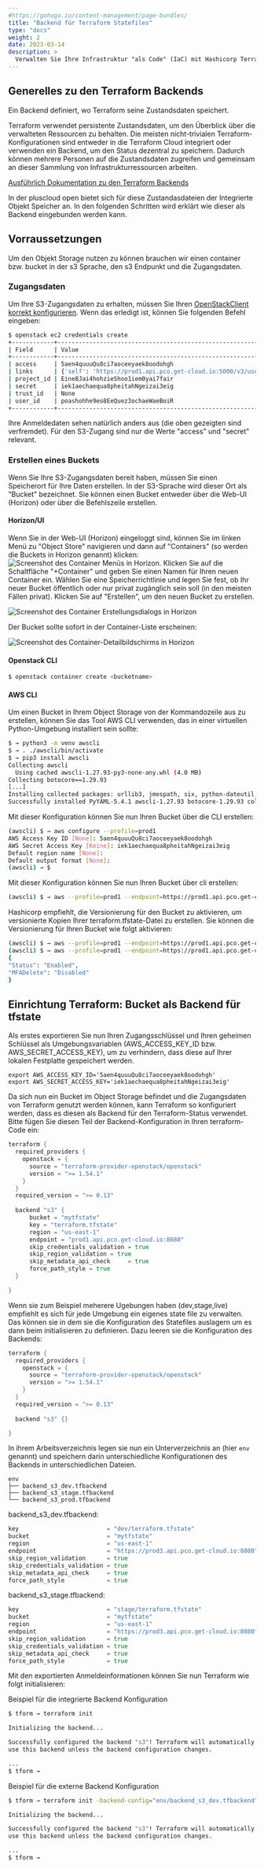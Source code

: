 ```yaml
---
#https://gohugo.io/content-management/page-bundles/
title: "Backend für Terraform Statefiles"
type: "docs"
weight: 2
date: 2023-03-14
description: >
  Verwalten Sie Ihre Infrastruktur "als Code" (IaC) mit Hashicorp Terraform und nutzen Sie OpenStack Object Storage als Backend für die Terraform Statefiles.
---
```


## Generelles zu den Terraform Backends

Ein Backend definiert, wo Terraform seine Zustandsdaten speichert.

Terraform verwendet persistente Zustandsdaten, um den Überblick über die verwalteten Ressourcen zu behalten. Die meisten nicht-trivialen Terraform-Konfigurationen sind entweder in die Terraform Cloud integriert oder verwenden ein Backend, um den Status dezentral zu speichern. Dadurch können mehrere Personen auf die Zustandsdaten zugreifen und gemeinsam an dieser Sammlung von Infrastrukturressourcen arbeiten.

[Ausführlich Dokumentation zu den Terraform Backends](https://developer.hashicorp.com/terraform/language/settings/backends/configuration)

In der pluscloud open bietet sich für diese Zustandasdateien der Integrierte Objekt Speicher an. In den folgenden Schritten wird erklärt wie dieser als Backend eingebunden werden kann.

## Vorraussetzungen

Um den Objekt Storage nutzen zu können brauchen wir einen container bzw. bucket in der s3 Sprache, den s3 Endpunkt und die Zugangsdaten.

### Zugangsdaten

Um Ihre S3-Zugangsdaten zu erhalten, müssen Sie Ihren [OpenStackClient korrekt konfigurieren](/de/compute/pluscloudopen/introduction/environments/#anmeldeinformationen-für-cli-tools). Wenn das erledigt ist, können Sie folgenden Befehl eingeben:

```bash
$ openstack ec2 credentials create
+------------+-----------------------------------------------------------------------------------------------------------------------------------------------------+
| Field      | Value                                                                                                                                               |
+------------+-----------------------------------------------------------------------------------------------------------------------------------------------------+
| access     | 5aen4quuuQu8ci7aoceeyaek8oodohgh                                                                                                                    |
| links      | {'self': 'https://prod1.api.pco.get-cloud.io:5000/v3/users/poashohhe9eo8EeQuez3ochaeWaeBoiR/credentials/OS-EC2/5aen4quuuQu8ci7aoceeyaek8oodohgh'}   |
| project_id | Eine8Jai4hohzieShoo1iem0yai7fair                                                                                                                    |
| secret     | iek1aechaequa8pheitahNgeizai3eig                                                                                                                    |
| trust_id   | None                                                                                                                                                |
| user_id    | poashohhe9eo8EeQuez3ochaeWaeBoiR                                                                                                                    |
+------------+-----------------------------------------------------------------------------------------------------------------------------------------------------+
```

Ihre Anmeldedaten sehen natürlich anders aus (die oben gezeigten sind verfremdet). Für den S3-Zugang sind nur die Werte "access" und "secret" relevant. 

### Erstellen eines Buckets

Wenn Sie Ihre S3-Zugangsdaten bereit haben, müssen Sie einen Speicherort für Ihre Daten erstellen. In der S3-Sprache wird dieser Ort als "Bucket" bezeichnet. Sie können einen Bucket entweder über die Web-UI (Horizon) oder über die Befehlszeile erstellen.

#### Horizon/UI

Wenn Sie in der Web-UI (Horizon) eingeloggt sind, können Sie im linken Menü zu "Object Store" navigieren und dann auf "Containers" (so werden die Buckets in Horizon genannt) klicken: ![Screenshot des Container Menüs in Horizon](./container2.png). 
Klicken Sie auf die Schaltfläche "+Container" und geben Sie einen Namen für Ihren neuen Container ein. Wählen Sie eine Speicherrichtlinie und legen Sie fest, ob Ihr neuer Bucket öffentlich oder nur privat zugänglich sein soll (in den meisten Fällen privat). Klicken Sie auf "Erstellen", um den neuen Bucket zu erstellen. 

![Screenshot des Container Erstellungsdialogs in Horizon](./container1.png)

Der Bucket sollte sofort in der Container-Liste erscheinen:

![Screenshot des Container-Detailbildschirms in Horizon](./container3.png)

#### Openstack CLI

```bash
$ openstack container create <bucketname>
```

#### AWS CLI

Um einen Bucket in Ihrem Object Storage von der Kommandozeile aus zu erstellen, können Sie das Tool AWS CLI verwenden, das in einer virtuellen Python-Umgebung installiert sein sollte:

```bash
$ → python3 -m venv awscli
$ → . ./awscli/bin/activate
$ → pip3 install awscli
Collecting awscli
  Using cached awscli-1.27.93-py3-none-any.whl (4.0 MB)
Collecting botocore==1.29.93
[...]
Installing collected packages: urllib3, jmespath, six, python-dateutil, botocore, colorama, docutils, s3transfer, pyasn1, rsa, PyYAML, awscli
Successfully installed PyYAML-5.4.1 awscli-1.27.93 botocore-1.29.93 colorama-0.4.4 docutils-0.16 jmespath-1.0.1 pyasn1-0.4.8 python-dateutil-2.8.2 rsa-4.7.2 s3transfer-0.6.0 six-1.16.0 urllib3-1.26.15 
````

Mit dieser Konfiguration können Sie nun Ihren Bucket über die CLI erstellen: 

```bash
(awscli) $ → aws configure --profile=prod1
AWS Access Key ID [None]: 5aen4quuuQu8ci7aoceeyaek8oodohgh
AWS Secret Access Key [Keine]: iek1aechaequa8pheitahNgeizai3eig
Default region name [None]: 
Default output format [None]: 
(awscli) → $
```

Mit dieser Konfiguration können Sie nun Ihren Bucket über cli erstellen:

```bash
(awscli) $ → aws --profile=prod1 --endpoint=https://prod1.api.pco.get-cloud.io:8080 s3api create-bucket --bucket mytfstate
```

Hashicorp empfiehlt, die Versionierung für den Bucket zu aktivieren, um versionierte Kopien Ihrer terraform.tfstate-Datei zu erstellen. Sie können die Versionierung für Ihren Bucket wie folgt aktivieren:

```bash
(awscli) $ → aws --profile=prod1 --endpoint=https://prod1.api.pco.get-cloud.io:8080 s3api put-bucket-versioning --bucket mytfstate --versioning-configuration 
(awscli) $ → aws --profile=prod1 --endpoint=https://prod1.api.pco.get-cloud.io:8080 s3api get-bucket-versioning --bucket mytfstate 
{
"Status": "Enabled",
"MFADelete": "Disabled"
}
```

## Einrichtung Terraform: Bucket als Backend für tfstate

Als erstes exportieren Sie nun Ihren Zugangsschlüssel und Ihren geheimen Schlüssel als Umgebungsvariablen (AWS_ACCESS_KEY_ID bzw. AWS_SECRET_ACCESS_KEY), um zu verhindern, dass diese auf Ihrer lokalen Festplatte gespeichert werden.

    export AWS_ACCESS_KEY_ID='5aen4quuuQu8ci7aoceeyaek8oodohgh'
    export AWS_SECRET_ACCESS_KEY='iek1aechaequa8pheitahNgeizai3eig'

Da sich nun ein Bucket im Object Storage befindet und die Zugangsdaten von Terraform genutzt werden können, kann Terraform so konfiguriert werden, dass es diesen als Backend für den Terraform-Status verwendet.
Bitte fügen Sie diesen Teil der Backend-Konfiguration in Ihren terraform-Code ein: 

```go
terraform {
  required_providers {
    openstack = {
      source = "terraform-provider-openstack/openstack"
      version = ">= 1.54.1"
    }
  }
  required_version = ">= 0.13"
  
  backend "s3" {
      bucket = "mytfstate"
      key = "terraform.tfstate"
      region = "us-east-1" 
      endpoint = "prod1.api.pco.get-cloud.io:8080"
      skip_credentials_validation = true
      skip_region_validation = true
      skip_metadata_api_check     = true
      force_path_style = true
  }

}
```

Wenn sie zum Beispiel meherere Ugebungen haben (dev,stage,live) empfiehlt es sich für jede Umgebung ein eigenes state file zu verwalten. Das können sie in dem sie die Konfiguration des Statefiles auslagern um es dann beim initialisieren zu definieren.
Dazu leeren sie die Konfiguration des Backends:

```go
terraform {
  required_providers {
    openstack = {
      source = "terraform-provider-openstack/openstack"
      version = ">= 1.54.1"
    }
  }
  required_version = ">= 0.13"
  
  backend "s3" {}

}
```

In ihrem Arbeitsverzeichnis legen sie nun ein Unterverzeichnis an (hier ``env`` genannt) und speichern darin unterschiedliche Konfigurationen des Backends in unterschiedlichen Dateien.

    env
    ├── backend_s3_dev.tfbackend
    ├── backend_s3_stage.tfbackend
    └── backend_s3_prod.tfbackend

backend_s3_dev.tfbackend:
```go
key                         = "dev/terraform.tfstate"
bucket                      = "mytfstate"
region                      = "us-east-1"
endpoint                    = "https://prod3.api.pco.get-cloud.io:8080"
skip_region_validation      = true
skip_credentials_validation = true
skip_metadata_api_check     = true
force_path_style            = true
```
backend_s3_stage.tfbackend:
```go
key                         = "stage/terraform.tfstate"
bucket                      = "mytfstate"
region                      = "us-east-1"
endpoint                    = "https://prod3.api.pco.get-cloud.io:8080"
skip_region_validation      = true
skip_credentials_validation = true
skip_metadata_api_check     = true
force_path_style            = true
```

Mit den exportierten Anmeldeinformationen können Sie nun Terraform wie folgt initialisieren:

Beispiel für die integrierte Backend Konfiguration

```bash
$ tform → terraform init

Initializing the backend...

Successfully configured the backend "s3"! Terraform will automatically
use this backend unless the backend configuration changes.

...
$ tform → 
```

Beispiel für die externe Backend Konfiguration

```bash
$ tform → terraform init -backend-config="env/backend_s3_dev.tfbackend"

Initializing the backend...

Successfully configured the backend "s3"! Terraform will automatically
use this backend unless the backend configuration changes.

...
$ tform → 
```